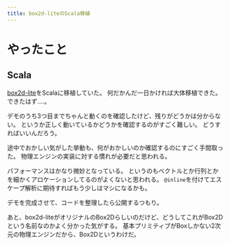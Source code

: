 ```yaml
---
title: box2d-liteのScala移植
---
```


# やったこと

## Scala

[box2d-lite](https://github.com/erincatto/box2d-lite)をScalaに移植していた。
何だかんだ一日かければ大体移植できた。できたはず‥‥。

デモのうち3つ目までちゃんと動くのを確認したけど、残りがどうかは分からない。
というか正しく動いているかどうかを確認するのがすごく難しい。
どうすればいいんだろう。

途中でおかしい気がした挙動も、何がおかしいのか確認するのにすごく手間取った。
物理エンジンの実装に対する慣れが必要だと思われる。

パフォーマンスはかなり微妙となっている。
というのもベクトルとか行列とかを細かくアロケーションしてるのがよくないと思われる。
`@inline`を付けてエスケープ解析に期待すればもう少しはマシになるかも。

デモを完成させて、コードを整理したら公開するつもり。

あと、box2d-liteがオリジナルのBox2Dらしいのだけど、どうしてこれがBox2Dという名前なのかよく分かった気がする。
基本プリミティブがBoxしかない2次元の物理エンジンだから、Box2Dというわけだ。
